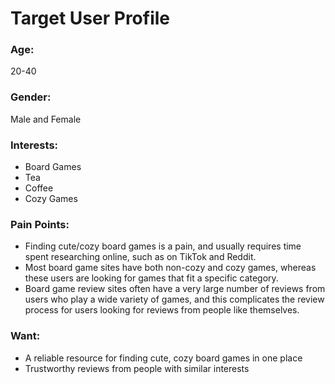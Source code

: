 # Target User Profile
### Age:
20-40
### Gender:
Male and Female
### Interests:
- Board Games
- Tea
- Coffee
- Cozy Games
### Pain Points:
- Finding cute/cozy board games is a pain, and usually requires time spent researching
online, such as on TikTok and Reddit.
- Most board game sites have both non-cozy and cozy games, whereas these
users are looking for games that fit a specific category.
- Board game review sites often have a very large number of reviews from users
who play a wide variety of games, and this complicates the review process for
users looking for reviews from people like themselves.
### Want:
- A reliable resource for finding cute, cozy board games in one place
- Trustworthy reviews from people with similar interests